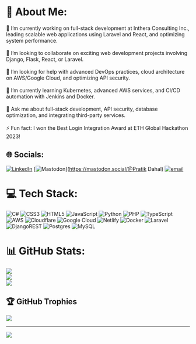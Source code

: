 # 💫 About Me:
🔭 I’m currently working on full-stack development at Inthera Consulting Inc., leading scalable web applications using Laravel and React, and optimizing system performance.<br><br>👯 I’m looking to collaborate on exciting web development projects involving Django, Flask, React, or Laravel.<br><br>🤝 I’m looking for help with advanced DevOps practices, cloud architecture on AWS/Google Cloud, and optimizing API security.<br><br>🌱 I’m currently learning Kubernetes, advanced AWS services, and CI/CD automation with Jenkins and Docker.<br><br>💬 Ask me about full-stack development, API security, database optimization, and integrating third-party services.<br><br>⚡ Fun fact: I won the Best Login Integration Award at ETH Global Hackathon 2023!


## 🌐 Socials:
[![LinkedIn](https://img.shields.io/badge/LinkedIn-%230077B5.svg?logo=linkedin&logoColor=white)](https://linkedin.com/in/https://www.linkedin.com/in/pratik-dahal/) [![Mastodon](https://img.shields.io/badge/-MASTODON-%232B90D9?logo=mastodon&logoColor=white)](https://mastodon.social/@Pratik Dahal) [![email](https://img.shields.io/badge/Email-D14836?logo=gmail&logoColor=white)](mailto:pratikdahal105@gmail.com) 

# 💻 Tech Stack:
![C#](https://img.shields.io/badge/c%23-%23239120.svg?style=for-the-badge&logo=csharp&logoColor=white) ![CSS3](https://img.shields.io/badge/css3-%231572B6.svg?style=for-the-badge&logo=css3&logoColor=white) ![HTML5](https://img.shields.io/badge/html5-%23E34F26.svg?style=for-the-badge&logo=html5&logoColor=white) ![JavaScript](https://img.shields.io/badge/javascript-%23323330.svg?style=for-the-badge&logo=javascript&logoColor=%23F7DF1E) ![Python](https://img.shields.io/badge/python-3670A0?style=for-the-badge&logo=python&logoColor=ffdd54) ![PHP](https://img.shields.io/badge/php-%23777BB4.svg?style=for-the-badge&logo=php&logoColor=white) ![TypeScript](https://img.shields.io/badge/typescript-%23007ACC.svg?style=for-the-badge&logo=typescript&logoColor=white) ![AWS](https://img.shields.io/badge/AWS-%23FF9900.svg?style=for-the-badge&logo=amazon-aws&logoColor=white) ![Cloudflare](https://img.shields.io/badge/Cloudflare-F38020?style=for-the-badge&logo=Cloudflare&logoColor=white) ![Google Cloud](https://img.shields.io/badge/GoogleCloud-%234285F4.svg?style=for-the-badge&logo=google-cloud&logoColor=white) ![Netlify](https://img.shields.io/badge/netlify-%23000000.svg?style=for-the-badge&logo=netlify&logoColor=#00C7B7) ![Docker](https://img.shields.io/badge/docker-%230db7ed.svg?style=for-the-badge&logo=docker&logoColor=white) ![Laravel](https://img.shields.io/badge/laravel-%23FF2D20.svg?style=for-the-badge&logo=laravel&logoColor=white) ![DjangoREST](https://img.shields.io/badge/DJANGO-REST-ff1709?style=for-the-badge&logo=django&logoColor=white&color=ff1709&labelColor=gray) ![Postgres](https://img.shields.io/badge/postgres-%23316192.svg?style=for-the-badge&logo=postgresql&logoColor=white) ![MySQL](https://img.shields.io/badge/mysql-4479A1.svg?style=for-the-badge&logo=mysql&logoColor=white)
# 📊 GitHub Stats:
![](https://github-readme-stats.vercel.app/api?username=pratikdahal105&theme=dark&hide_border=false&include_all_commits=true&count_private=true)<br/>
![](https://nirzak-streak-stats.vercel.app/?user=pratikdahal105&theme=dark&hide_border=false)<br/>
![](https://github-readme-stats.vercel.app/api/top-langs/?username=pratikdahal105&theme=dark&hide_border=false&include_all_commits=true&count_private=true&layout=compact)

## 🏆 GitHub Trophies
![](https://github-profile-trophy.vercel.app/?username=pratikdahal105&theme=radical&no-frame=true&no-bg=true&margin-w=4)

---
[![](https://visitcount.itsvg.in/api?id=pratikdahal105&icon=2&color=0)](https://visitcount.itsvg.in)

<!-- Proudly created with GPRM ( https://gprm.itsvg.in ) -->
